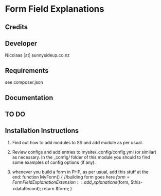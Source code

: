 Form Field Explanations
================================================================================

Credits
-----------------------------------------------

Developer
-----------------------------------------------
Nicolaas [at] sunnysideup.co.nz

Requirements
-----------------------------------------------
see composer.json

Documentation
-----------------------------------------------




TO DO
-----------------------------------------------



Installation Instructions
-----------------------------------------------
1. Find out how to add modules to SS and add module as per usual.

2. Review configs and add entries to mysite/_config/config.yml
(or similar) as necessary.
In the _config/ folder of this module
you should to find some examples of config options (if any).

3. whenever you build a form in PHP, as per usual, add this stuff at the end:
	function MyForm() {
		//building form goes here
		$form = FormFieldExplanationExtension::add_explanations($form, $this->dataRecord);
		return $form;
	}

